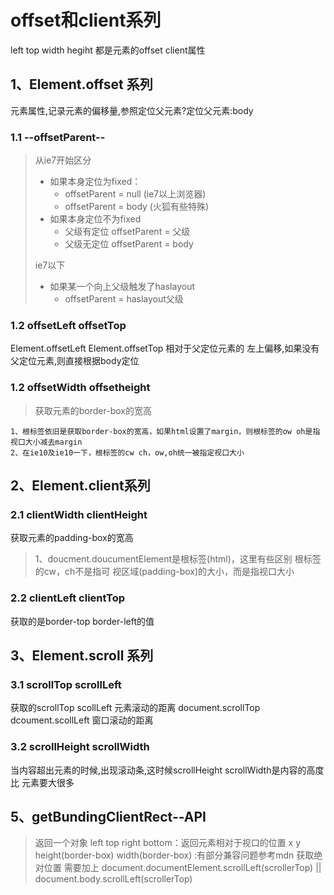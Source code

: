 # offset和client系列
left top  width hegiht 都是元素的offset client属性
## 1、Element.offset 系列  
元素属性,记录元素的偏移量,参照定位父元素?定位父元素:body
### 1.1 --offsetParent--
>从ie7开始区分
>- 如果本身定位为fixed：
>      + offsetParent = null (ie7以上浏览器) 
>      + offsetParent = body (火狐有些特殊) 
>- 如果本身定位不为fixed
>      + 父级有定位    offsetParent = 父级
>      + 父级无定位    offsetParent = body             
>
>ie7以下
>- 如果某一个向上父级触发了haslayout
>      + offsetParent = haslayout父级
### 1.2 offsetLeft offsetTop 
Element.offsetLeft Element.offsetTop
相对于父定位元素的 左上偏移,如果没有父定位元素,则直接根据body定位

### 1.2 offsetWidth offsetheight
>   获取元素的border-box的宽高

    1、根标签依旧是获取border-box的宽高，如果html设置了margin，则根标签的ow oh是指视口大小减去margin
    2、在ie10及ie10一下，根标签的cw ch，ow,oh统一被指定视口大小

## 2、Element.client系列

### 2.1 clientWidth clientHeight
获取元素的padding-box的宽高

>    1、doucment.doucumentElement是根标签(html)，这里有些区别
>    根标签的cw，ch不是指可 视区域(padding-box)的大小，而是指视口大小
### 2.2 clientLeft clientTop
获取的是border-top  border-left的值
## 3、Element.scroll 系列
### 3.1 scrollTop  scrollLeft
获取的scrollTop scollLeft 元素滚动的距离
document.scrollTop  dcoument.scollLeft 窗口滚动的距离
### 3.2 scrollHeight scrollWidth
当内容超出元素的时候,出现滚动条,这时候scrollHeight scrollWidth是内容的高度  比 元素要大很多

## 5、getBundingClientRect--API
>   返回一个对象
>    left top right bottom：返回元素相对于视口的位置
>    x y height(border-box) width(border-box) :有部分兼容问题参考mdn
>   获取绝对位置
>    需要加上
>           document.documentElement.scrollLeft(scrollerTop)
>           ||
>           document.body.scrollLeft(scrollerTop)

